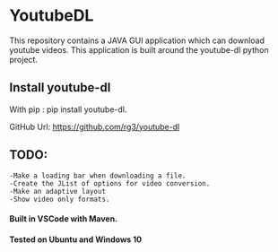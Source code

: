 # YoutubeDL
This repository contains a JAVA GUI application which can download youtube videos.
This application is built around the youtube-dl python project.


## Install youtube-dl

With pip : pip install youtube-dl.

GitHub Url: https://github.com/rg3/youtube-dl



## TODO:
    -Make a loading bar when downloading a file.
    -Create the JList of options for video conversion.
    -Make an adaptive layout
    -Show video only formats.

#### Built in VSCode with Maven.
#### Tested on Ubuntu and Windows 10
